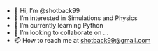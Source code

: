 - 👋 Hi, I’m @shotback99
- 👀 I’m interested in Simulations and Physics
- 🌱 I’m currently learning Python
- 💞️ I’m looking to collaborate on ...
- 📫 How to reach me at shotback99@gmail.com

<!---
shotback99/shotback99 is a ✨ special ✨ repository because its `README.md` (this file) appears on your GitHub profile.
You can click the Preview link to take a look at your changes.
--->
